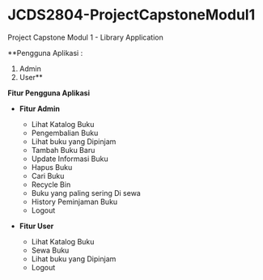 # JCDS2804-ProjectCapstoneModul1
Project Capstone Modul 1 - Library Application

**Pengguna Aplikasi :
1. Admin
2. User**

**Fitur Pengguna Aplikasi**
* **Fitur Admin**
  * Lihat Katalog Buku
  * Pengembalian Buku
  * Lihat buku yang Dipinjam
  * Tambah Buku Baru
  * Update Informasi Buku
  * Hapus Buku
  * Cari Buku
  * Recycle Bin
  * Buku yang paling sering Di sewa
  * History Peminjaman Buku
  * Logout

* **Fitur User**
  * Lihat Katalog Buku
  * Sewa Buku
  * Lihat buku yang Dipinjam
  * Logout
